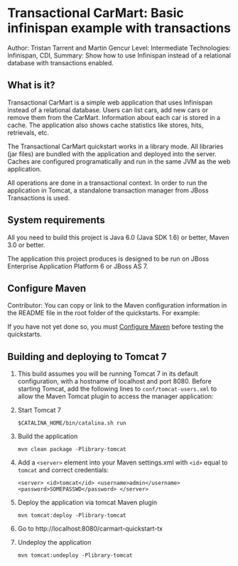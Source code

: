 Transactional CarMart: Basic infinispan example with transactions
=================================================================
Author: Tristan Tarrent and Martin Gencur
Level: Intermediate
Technologies: Infinispan, CDI,
Summary: Show how to use Infinispan instead of a relational database with transactions enabled.

What is it?
-----------

Transactional CarMart is a simple web application that uses Infinispan instead of a relational database.
Users can list cars, add new cars or remove them from the CarMart. Information about each car
is stored in a cache. The application also shows cache statistics like stores, hits, retrievals, etc.

The Transactional CarMart quickstart works in a library mode. All libraries (jar files) are bundled 
with the application and deployed into the server. Caches are configured programatically and run 
in the same JVM as the web application.

All operations are done in a transactional context. In order to run the application in Tomcat, 
a standalone transaction manager from JBoss Transactions is used.



System requirements
-------------------

All you need to build this project is Java 6.0 (Java SDK 1.6) or better, Maven 3.0 or better.

The application this project produces is designed to be run on JBoss Enterprise Application Platform 6 or JBoss AS 7. 

 
Configure Maven
---------------

Contributor: You can copy or link to the Maven configuration information in the README file in the root folder of the quickstarts. For example:

If you have not yet done so, you must [Configure Maven](../README.md#configure-maven-) before testing the quickstarts.


Building and deploying to Tomcat 7
----------------------------------

1) This build assumes you will be running Tomcat 7 in its default
   configuration, with a hostname of localhost and port 8080. Before starting
   Tomcat, add the following lines to `conf/tomcat-users.xml` to allow the Maven
   Tomcat plugin to access the manager application:

    <role rolename="manager-script"/>
    <user username="admin" password="SOMEPASSWD" roles="manager-script"/>
    
2) Start Tomcat 7

    `$CATALINA_HOME/bin/catalina.sh run`

3) Build the application

    `mvn clean package -Plibrary-tomcat`

4) Add a `<server>` element into your Maven settings.xml with `<id>` equal to `tomcat` and correct credentials:

    `<server>
         <id>tomcat</id>
         <username>admin</username>
         <password>SOMEPASSWD</password>
     </server>`

5) Deploy the application via tomcat Maven plugin

    `mvn tomcat:deploy -Plibrary-tomcat`

6) Go to http://localhost:8080/carmart-quickstart-tx

7) Undeploy the application

    `mvn tomcat:undeploy -Plibrary-tomcat`
